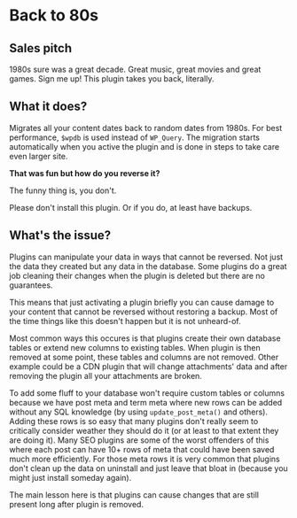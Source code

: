 # Back to 80s

## Sales pitch

1980s sure was a great decade. Great music, great movies and great games. Sign me up! This plugin takes you back, literally.

## What it does?

Migrates all your content dates back to random dates from 1980s. For best performance, `$wpdb` is used instead of `WP_Query`. The migration starts automatically when you active the plugin and is done in steps to take care even larger site.

**That was fun but how do you reverse it?**

The funny thing is, you don't.

Please don't install this plugin. Or if you do, at least have backups.

## What's the issue?

Plugins can manipulate your data in ways that cannot be reversed. Not just the data they created but any data in the database. Some plugins do a great job cleaning their changes when the plugin is deleted but there are no guarantees.

This means that just activating a plugin briefly you can cause damage to your content that cannot be reversed without restoring a backup. Most of the time things like this doesn't happen but it is not unheard-of.

Most common ways this occures is that plugins create their own database tables or extend new columns to existing tables. When plugin is then removed at some point, these tables and columns are not removed. Other example could be a CDN plugin that will change attachments' data and after removing the plugin all your attachments are broken.

To add some fluff to your database won't require custom tables or columns because we have post meta and term meta where new rows can be added without any SQL knowledge (by using `update_post_meta()` and others). Adding these rows is so easy that many plugins don't really seem to critically consider weather they should do it (or at least to that extent they are doing it). Many SEO plugins are some of the worst offenders of this where each post can have 10+ rows of meta that could have been saved much more efficiently. For those meta rows it is very common that plugins don't clean up the data on uninstall and just leave that bloat in (because you might just install someday again).

The main lesson here is that plugins can cause changes that are still present long after plugin is removed.
